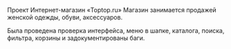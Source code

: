 Проект Интернет-магазин «Toptop.ru»
Магазин занимается продажей женской одежды, обуви, аксессуаров.

Была проведена проверка интерфейса, меню в шапке, каталога, поиска, фильтра, корзины и задокументированы баги.
